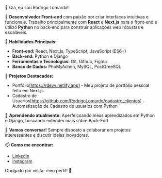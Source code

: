 👋 Olá, eu sou Rodrigo Lomardo!

🎨 **Desenvolvedor Front-end** com paixão por criar interfaces intuitivas e funcionais. Trabalho principalmente com **React** e **Next.js** para o front-end e utilizo **Python** no back-end para construir aplicações web robustas e escaláveis.

🔧 **Habilidades Principais:**
- **Front-end:** React, Next.js, TypeScript, JavaScript (ES6+)
- **Back-end:** Python e Django
- **Ferramentas e Tecnologias:** Git, Github, Figma 
- **Banco de Dados:** PhpMyAdmin, MySQL, PostGreeSQL

🚀 **Projetos Destacados:**
- Portfólio[https://rdevv.netlify.app] - Meu projeto de portfólio pessoal feito em Next.js.
- Cadastro de Usuarios[https://github.com/RodrigoLomardo/cadastro_clientes] - Automatização de Cadastro de usuarios com Python


🌱 **Aprendendo atualmente:** Aperfeiçoando meus aprendizados em Python e Django, buscando entender mais sobre Back-End

💬 **Vamos conversar!** Sempre disposto a colaborar em projetos interessantes e discutir ideias inovadoras.

📫 **Como me encontrar:**
- [LinkedIn](https://www.linkedin.com/in/rodrigolomardo/)
- [Instagram](https://www.instagram.com/r.lomardo/)


Obrigado por visitar meu perfil! 🚀
